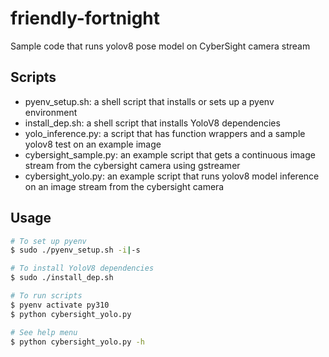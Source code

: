 # friendly-fortnight

Sample code that runs yolov8 pose model on CyberSight camera stream

## Scripts
- pyenv_setup.sh: a shell script that installs or sets up a pyenv environment
- install_dep.sh: a shell script that installs YoloV8 dependencies
- yolo_inference.py: a script that has function wrappers and a sample yolov8 test on an example image
- cybersight_sample.py: an example script that gets a continuous image stream from the cybersight camera using gstreamer
- cybersight_yolo.py: an example script that runs yolov8 model inference on an image stream from the cybersight camera

## Usage
```sh
# To set up pyenv
$ sudo ./pyenv_setup.sh -i|-s

# To install YoloV8 dependencies
$ sudo ./install_dep.sh

# To run scripts
$ pyenv activate py310
$ python cybersight_yolo.py

# See help menu
$ python cybersight_yolo.py -h
```
